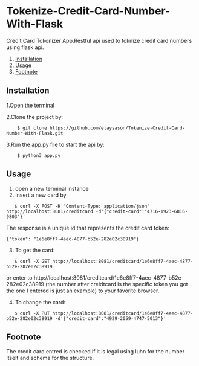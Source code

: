 # Tokenize-Credit-Card-Number-With-Flask
Credit Card Tokonizer App.Restful api used to toknize credit card numbers using flask api.
1. [Installation](#Installation)
2. [Usage](#Usage)
3. [Footnote](#footnote)

## Installation
1.Open the terminal

2.Clone the project by:
```
    $ git clone https://github.com/elaysason/Tokenize-Credit-Card-Number-With-Flask.git
```
3.Run the app.py file to start the api by:
```
    $ python3 app.py
```

## Usage
1. open a new terminal instance
2. Insert a new card by 
```
   $ curl -X POST -H "Content-Type: application/json" http://localhost:8081/creditcard -d'{"credit-card":"4716-1923-6816-9803"}'
```
The response is a unique id that represents the credit card token:
```
{"token": "1e6e8ff7-4aec-4877-b52e-282e02c38919"}
```
3. To get the card:

```
   $ curl -X GET http://localhost:8081/creditcard/1e6e8ff7-4aec-4877-b52e-282e02c38919
```
or enter to http://localhost:8081/creditcard/1e6e8ff7-4aec-4877-b52e-282e02c38919 (the number after creidtcard is the specific token you got the one I entered is just an example) to your favorite browser.

4. To change the card:
```
   $ curl -X PUT http://localhost:8081/creditcard/1e6e8ff7-4aec-4877-b52e-282e02c38919 -d'{"credit-card":"4929-2059-4747-5013"}'
```
## Footnote
The credit card entred is checked if it is legal using luhn for the number itself and schema for the structure.
